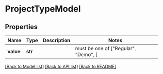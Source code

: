 # ProjectTypeModel


## Properties
Name | Type | Description | Notes
------------ | ------------- | ------------- | -------------
**value** | **str** |  |  must be one of ["Regular", "Demo", ]

[[Back to Model list]](../README.md#documentation-for-models) [[Back to API list]](../README.md#documentation-for-api-endpoints) [[Back to README]](../README.md)


